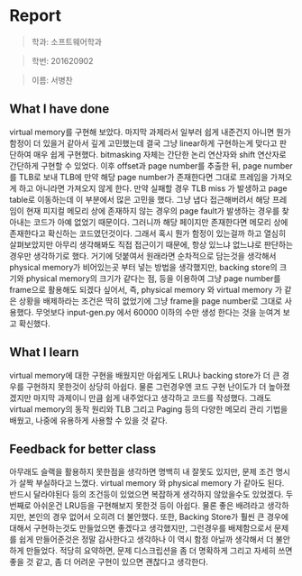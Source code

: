 # Report

> 학과: 소프트웨어학과

> 학번: 201620902

> 이름: 서병찬

## What I have done
 virtual memory를 구현해 보았다. 마지막 과제라서 일부러 쉽게 내준건지 아니면 뭔가 함정이 더 있을거 같아서 깊게 고민했는데 결국 그냥 linear하게 구현하는게 맞다고 판단하여 매우 쉽게 구현했다. bitmasking 자체는 간단한 논리 연산자와 shift 연산자로 간단하게 구현할 수 있었다. 이후 offset과 page number를 추출한 뒤, page number를 TLB로 보내 TLB에 만약 해당 page number가 존재한다면 그대로 프레임을 가져오게 하고 아니라면 가져오지 않게 한다. 만약 실패할 경우 TLB miss 가 발생하고 page table로 이동하는데 이 부분에서 많은 고민을 했다. 그냥 냅다 접근해버려서 해당 프레임이 현재 피지컬 메모리 상에 존재하지 않는 경우의 page fault가 발생하는 경우를 찾아내는 코드가 아예 없었기 때문이다. 그러니까 해당 페이지만 존재한다면 메모리 상에 존재한다고 확신하는 코드였던것이다. 그래서 혹시 뭔가 함정이 있는걸까 하고 열심히 살펴보았지만 아무리 생각해봐도 직접 접근이기 때문에, 항상 있느냐 없느냐로 판단하는 경우만 생각하기로 했다. 거기에 덧붙여서 원래라면 순차적으로 담는것을 생각해서 physical memory가 비어있는곳 부터 넣는 방법을 생각했지만, backing store의 크기와 physical memory의 크기가 같다는 점, 등을 이용하여 그냥 page number를 frame으로 활용해도 되겠다 싶어서, 즉, physical memory 와 virtual memory 가 같은 상황을 배제하라는 조건은 딱히 없었기에 그냥 frame을 page number로 그대로 사용했다. 무엇보다 input-gen.py 에서 60000 이하의 수만 생성 한다는 것을 눈여겨 보고 확신했다.

## What I learn
 virtual memory에 대한 구현을 배웠지만 아쉽게도 LRU나 backing store가 더 큰 경우를 구현하지 못한것이 상당히 아쉽다. 물론 그런경우엔 코드 구현 난이도가 더 높아졌겠지만 마지막 과제이니 만큼 쉽게 내주었다고 생각하고 코드를 작성했다. 그래도 virtual memory의 동작 원리와 TLB 그리고 Paging 등의 다양한 메모리 관리 기법을 배웠고, 나중에 유용하게 사용할 수 있을 것 같다.


## Feedback for better class
 아무래도 슬랙을 활용하지 못한점을 생각하면 명백히 내 잘못도 있지만, 문제 조건 명시가 살짝 부실하다고 느꼈다. virtual memory 와 physical memory 가 같아도 된다. 반드시 달라야된다 등의 조건등이 있었으면 복잡하게 생각하지 않았을수도 있었겠다. 두번째로 아쉬운건 LRU등을 구현해보지 못한것 등이 아쉽다. 물론 좋은 배려라고 생각하지만, 본인의 경우 없어서 오히려 더 불안했다. 또한, Backing Store가 훨씬 큰 경우에 대해서 구현하는것도 만들었으면 좋겠다고 생각했지만, 그런경우를 배제함으로서 문제를 쉽게 만들어준것은 정말 감사한다고 생각하나 이 역시 함정 아닐까 생각해서 더 불안하게 만들었다. 적당히 요약하면, 문제 디스크립션을 좀 더 명확하게 그리고 자세히 쓰면 좋을 것 같고, 좀 더 어려운 구현이 있으면 괜찮다고 생각한다.